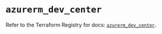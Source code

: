 # `azurerm_dev_center`

Refer to the Terraform Registry for docs: [`azurerm_dev_center`](https://registry.terraform.io/providers/hashicorp/azurerm/3.96.0/docs/resources/dev_center).
